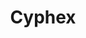 ---
title: Cyphex
tags:
  - ts
  - svelte
description: "A web app for hiding data (image/text) directly inside an image."
thumbnail: "/projects/cyphex/thumbnail.svg"
links:
  - name: GitHub
    url: "https://github.com/sokmontrey/cyphex"
  - name: Demo
    url: "https://cyphex.netlify.app"
---